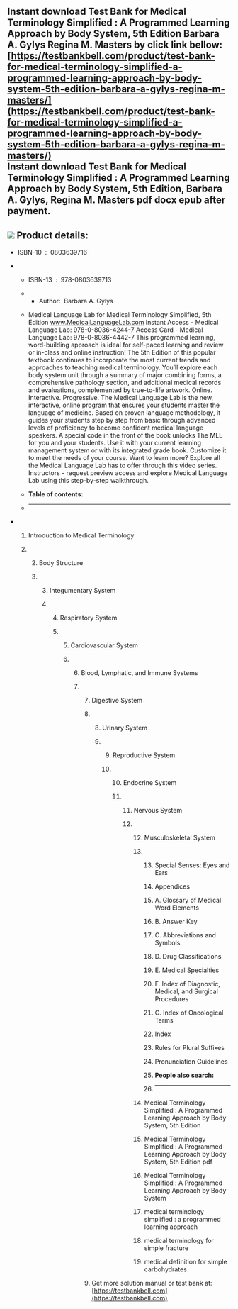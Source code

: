 Instant download **Test Bank for Medical Terminology Simplified : A Programmed Learning Approach by Body System, 5th Edition Barbara A. Gylys Regina M. Masters** by click link bellow:  
[https://testbankbell.com/product/test-bank-for-medical-terminology-simplified-a-programmed-learning-approach-by-body-system-5th-edition-barbara-a-gylys-regina-m-masters/](https://testbankbell.com/product/test-bank-for-medical-terminology-simplified-a-programmed-learning-approach-by-body-system-5th-edition-barbara-a-gylys-regina-m-masters/)  
**Instant download Test Bank for Medical Terminology Simplified : A Programmed Learning Approach by Body System, 5th Edition, Barbara A. Gylys, Regina M. Masters pdf docx epub after payment.**
------------------------------------------------------------------------------------------------------------------------------------------------------------------------------------------------


![](https://testbankbell.com/wp-content/uploads/2023/05/9780803639713_TestBank-1-1.jpg)
**Product details:**
--------------------


* ISBN-10 ‏ : ‎ 0803639716
* * ISBN-13 ‏ : ‎ 978-0803639713
  * * Author:  Barbara A. Gylys
   
  * Medical Language Lab for Medical Terminology Simplified, 5th Edition www.MedicalLanguageLab.com Instant Access - Medical Language Lab: 978-0-8036-4244-7 Access Card - Medical Language Lab: 978-0-8036-4442-7 This programmed learning, word-building approach is ideal for self-paced learning and review or in-class and online instruction! The 5th Edition of this popular textbook continues to incorporate the most current trends and approaches to teaching medical terminology. You’ll explore each body system unit through a summary of major combining forms, a comprehensive pathology section, and additional medical records and evaluations, complemented by true-to-life artwork. Online. Interactive. Progressive. The Medical Language Lab is the new, interactive, online program that ensures your students master the language of medicine. Based on proven language methodology, it guides your students step by step from basic through advanced levels of proficiency to become confident medical language speakers. A special code in the front of the book unlocks The MLL for you and your students. Use it with your current learning management system or with its integrated grade book. Customize it to meet the needs of your course. Want to learn more? Explore all the Medical Language Lab has to offer through this video series. Instructors - request preview access and explore Medical Language Lab using this step-by-step walkthrough.
  * **Table of contents:**
  * ----------------------
 
* 1. Introduction to Medical Terminology
 
  2. 2. Body Structure
    
     3. 3. Integumentary System
       
        4. 4. Respiratory System
          
           5. 5. Cardiovascular System
             
              6. 6. Blood, Lymphatic, and Immune Systems
                
                 7. 7. Digestive System
                   
                    8. 8. Urinary System
                      
                       9. 9. Reproductive System
                         
                          10. 10. Endocrine System
                             
                              11. 11. Nervous System
                                 
                                  12. 12. Musculoskeletal System
                                     
                                      13. 13. Special Senses: Eyes and Ears
                                         
                                          14. Appendices
                                         
                                          15. A. Glossary of Medical Word Elements
                                         
                                          16. B. Answer Key
                                         
                                          17. C. Abbreviations and Symbols
                                         
                                          18. D. Drug Classifications
                                         
                                          19. E. Medical Specialties
                                         
                                          20. F. Index of Diagnostic, Medical, and Surgical Procedures
                                         
                                          21. G. Index of Oncological Terms
                                         
                                          22. Index
                                         
                                          23. Rules for Plural Suffixes
                                         
                                          24. Pronunciation Guidelines
                                          25. **People also search:**
                                          26. -----------------------
                                         
                                      14. Medical Terminology Simplified : A Programmed Learning Approach by Body System, 5th Edition
                                     
                                      15. Medical Terminology Simplified : A Programmed Learning Approach by Body System, 5th Edition pdf
                                     
                                      16. Medical Terminology Simplified : A Programmed Learning Approach by Body System
                                     
                                      17. medical terminology simplified : a programmed learning approach
                                     
                                      18. medical terminology for simple fracture
                                     
                                      19. medical definition for simple carbohydrates
                                     
                    9.  Get more solution manual or test bank at: [https://testbankbell.com](https://testbankbell.com)
